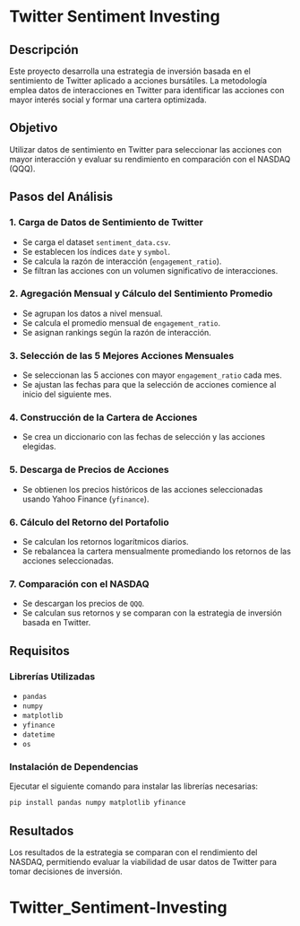 # Twitter Sentiment Investing

## Descripción
Este proyecto desarrolla una estrategia de inversión basada en el sentimiento de Twitter aplicado a acciones bursátiles. La metodología emplea datos de interacciones en Twitter para identificar las acciones con mayor interés social y formar una cartera optimizada.

## Objetivo
Utilizar datos de sentimiento en Twitter para seleccionar las acciones con mayor interacción y evaluar su rendimiento en comparación con el NASDAQ (QQQ).

## Pasos del Análisis

### 1. Carga de Datos de Sentimiento de Twitter
- Se carga el dataset `sentiment_data.csv`.
- Se establecen los índices `date` y `symbol`.
- Se calcula la razón de interacción (`engagement_ratio`).
- Se filtran las acciones con un volumen significativo de interacciones.

### 2. Agregación Mensual y Cálculo del Sentimiento Promedio
- Se agrupan los datos a nivel mensual.
- Se calcula el promedio mensual de `engagement_ratio`.
- Se asignan rankings según la razón de interacción.

### 3. Selección de las 5 Mejores Acciones Mensuales
- Se seleccionan las 5 acciones con mayor `engagement_ratio` cada mes.
- Se ajustan las fechas para que la selección de acciones comience al inicio del siguiente mes.

### 4. Construcción de la Cartera de Acciones
- Se crea un diccionario con las fechas de selección y las acciones elegidas.

### 5. Descarga de Precios de Acciones
- Se obtienen los precios históricos de las acciones seleccionadas usando Yahoo Finance (`yfinance`).

### 6. Cálculo del Retorno del Portafolio
- Se calculan los retornos logarítmicos diarios.
- Se rebalancea la cartera mensualmente promediando los retornos de las acciones seleccionadas.

### 7. Comparación con el NASDAQ
- Se descargan los precios de `QQQ`.
- Se calculan sus retornos y se comparan con la estrategia de inversión basada en Twitter.

## Requisitos
### Librerías Utilizadas
- `pandas`
- `numpy`
- `matplotlib`
- `yfinance`
- `datetime`
- `os`

### Instalación de Dependencias
Ejecutar el siguiente comando para instalar las librerías necesarias:
```bash
pip install pandas numpy matplotlib yfinance
```

## Resultados
Los resultados de la estrategia se comparan con el rendimiento del NASDAQ, permitiendo evaluar la viabilidad de usar datos de Twitter para tomar decisiones de inversión.

# Twitter_Sentiment-Investing
